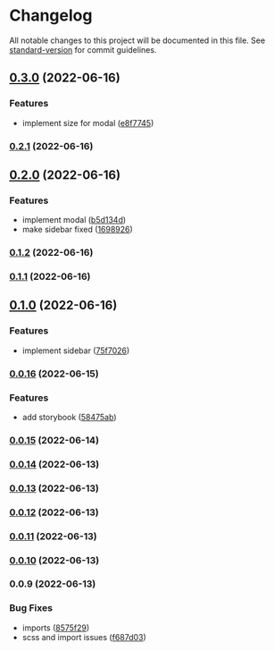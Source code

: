 # Changelog

All notable changes to this project will be documented in this file. See [standard-version](https://github.com/conventional-changelog/standard-version) for commit guidelines.

## [0.3.0](https://github.com/wholesome-ghoul/tubeyou-components/compare/v0.2.1...v0.3.0) (2022-06-16)


### Features

* implement size for modal ([e8f7745](https://github.com/wholesome-ghoul/tubeyou-components/commits/e8f7745f4f3147a98c9503b81c15a43bc2984aba))

### [0.2.1](https://github.com/wholesome-ghoul/tubeyou-components/compare/v0.2.0...v0.2.1) (2022-06-16)

## [0.2.0](https://github.com/wholesome-ghoul/tubeyou-components/compare/v0.1.2...v0.2.0) (2022-06-16)


### Features

* implement modal ([b5d134d](https://github.com/wholesome-ghoul/tubeyou-components/commits/b5d134dd447c68f1216c004d5e5b6537769249b7))
* make sidebar fixed ([1698926](https://github.com/wholesome-ghoul/tubeyou-components/commits/1698926f4f9946efafb5963275fcd2d7c102557f))

### [0.1.2](https://github.com/wholesome-ghoul/tubeyou-components/compare/v0.1.1...v0.1.2) (2022-06-16)

### [0.1.1](https://github.com/wholesome-ghoul/tubeyou-components/compare/v0.1.0...v0.1.1) (2022-06-16)

## [0.1.0](https://github.com/wholesome-ghoul/tubeyou-components/compare/v0.0.16...v0.1.0) (2022-06-16)


### Features

* implement sidebar ([75f7026](https://github.com/wholesome-ghoul/tubeyou-components/commits/75f702676a712cf9423981976390e5a68c6a476c))

### [0.0.16](https://github.com/wholesome-ghoul/tubeyou-components/compare/v0.0.15...v0.0.16) (2022-06-15)


### Features

* add storybook ([58475ab](https://github.com/wholesome-ghoul/tubeyou-components/commits/58475ab09386befc41a82fd401e0a9f3ee66fa0a))

### [0.0.15](https://github.com/wholesome-ghoul/tubeyou-components/compare/v0.0.14...v0.0.15) (2022-06-14)

### [0.0.14](https://github.com/wholesome-ghoul/tubeyou-components/compare/v0.0.13...v0.0.14) (2022-06-13)

### [0.0.13](https://github.com/wholesome-ghoul/tubeyou-components/compare/v0.0.12...v0.0.13) (2022-06-13)

### [0.0.12](https://github.com/wholesome-ghoul/tubeyou-components/compare/v0.0.11...v0.0.12) (2022-06-13)

### [0.0.11](https://github.com/wholesome-ghoul/tubeyou-components/compare/v0.0.10...v0.0.11) (2022-06-13)

### [0.0.10](https://github.com/wholesome-ghoul/tubeyou-components/compare/v0.0.9...v0.0.10) (2022-06-13)

### 0.0.9 (2022-06-13)


### Bug Fixes

* imports ([8575f29](https://github.com/wholesome-ghoul/tubeyou-components/commits/8575f29c77b5c47cc2566544dcbbb969080a2e24))
* scss and import issues ([f687d03](https://github.com/wholesome-ghoul/tubeyou-components/commits/f687d03c06f7b5acaa05ca6aac2c3fdc42a6c0f7))
